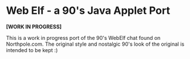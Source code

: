 # Web Elf - a 90's Java Applet Port

**[WORK IN PROGRESS]**

This is a work in progress port of the 90's WebElf chat found on Northpole.com. 
The original style and nostalgic 90's look of the original is intended to be kept :)

